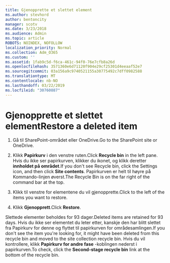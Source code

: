 ```yaml
---
title: Gjenopprette et slettet element
ms.author: stevhord
author: bentoncity
manager: scotv
ms.date: 3/23/2018
ms.audience: Admin
ms.topic: article
ROBOTS: NOINDEX, NOFOLLOW
localization_priority: Normal
ms.collection: Adm_O365
ms.custom: ''
ms.assetid: 1fab9c5d-f6ca-461c-94f0-76e7cfb8a26d
ms.openlocfilehash: 3571360e6d71120f904e29cf25301d4eeaaf52e7
ms.sourcegitcommit: 03a156a9c9740521155a30775492c7dff0982588
ms.translationtype: MT
ms.contentlocale: nb-NO
ms.lasthandoff: 03/22/2019
ms.locfileid: "30760887"
---
```

# <a name="restore-a-deleted-item"></a><span data-ttu-id="c3b01-102">Gjenopprette et slettet element</span><span class="sxs-lookup"><span data-stu-id="c3b01-102">Restore a deleted item</span></span>

1. <span data-ttu-id="c3b01-103">Gå til SharePoint-området eller OneDrive.</span><span class="sxs-lookup"><span data-stu-id="c3b01-103">Go to the SharePoint site or OneDrive.</span></span>
    
2. <span data-ttu-id="c3b01-104">Klikk **Papirkurv** i den venstre ruten.</span><span class="sxs-lookup"><span data-stu-id="c3b01-104">Click **Recycle bin** in the left pane.</span></span> <span data-ttu-id="c3b01-105">Hvis du ikke ser papirkurven, klikker du ikonet, og klikk deretter **innholdet på området**.</span><span class="sxs-lookup"><span data-stu-id="c3b01-105">If you don't see Recycle bin, click the Settings icon, and then click **Site contents**.</span></span> <span data-ttu-id="c3b01-106">Papirkurven er helt til høyre på Kommando-linjen øverst.</span><span class="sxs-lookup"><span data-stu-id="c3b01-106">The Recycle Bin is on the far right of the command bar at the top.</span></span>
    
3. <span data-ttu-id="c3b01-107">Klikk til venstre for elementene du vil gjenopprette.</span><span class="sxs-lookup"><span data-stu-id="c3b01-107">Click to the left of the items you want to restore.</span></span>
    
4. <span data-ttu-id="c3b01-108">Klikk **Gjenopprett**.</span><span class="sxs-lookup"><span data-stu-id="c3b01-108">Click **Restore**.</span></span>
    
<span data-ttu-id="c3b01-109">Slettede elementer beholdes for 93 dager.</span><span class="sxs-lookup"><span data-stu-id="c3b01-109">Deleted items are retained for 93 days.</span></span> <span data-ttu-id="c3b01-110">Hvis du ikke ser elementet du leter etter, kanskje den har blitt slettet fra Papirkurv for denne og flyttet til papirkurven for områdesamlingen.</span><span class="sxs-lookup"><span data-stu-id="c3b01-110">If you don't see the item you're looking for, it might have been deleted from this recycle bin and moved to the site collection recycle bin.</span></span> <span data-ttu-id="c3b01-111">Hvis du vil kontrollere, klikk **Papirkurv for andre fase** -koblingen nederst i papirkurven.</span><span class="sxs-lookup"><span data-stu-id="c3b01-111">To check, click the **Second-stage recycle bin** link at the bottom of the recycle bin.</span></span> 
  

